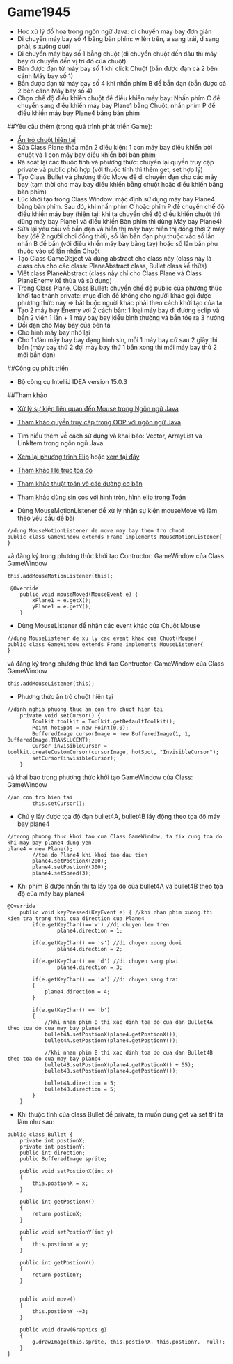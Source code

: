 ﻿# Game1945
+ Học xử lý đồ họa trong ngôn ngữ Java: di chuyển máy bay đơn giản
+ Di chuyển máy bay số 4 bằng bàn phím: w lên trên, a sang trái, d sang phải, s xuống dưới
+ Di chuyển máy bay số 1 bằng chuột (di chuyển chuột đến đâu thì máy bay di chuyển đến vị trí đó của chuột)
+ Bắn được đạn từ máy bay số 1 khi click Chuột (bắn được đạn cả 2 bên cánh Máy bay số 1)
+ Bắn được đạn từ máy bay số 4 khi nhấn phím B để bắn đạn (bắn được cả 2 bên cánh Máy bay số 4)
+ Chọn chế độ điều khiển chuột để điều khiển máy bay: Nhấn phím C để chuyển sang điều khiển máy bay Plane1 bằng Chuột, nhấn phím P để điều khiển máy bay Plane4 bằng bàn phím 

##Yêu cầu thêm (trong quá trình phát triển Game):
+ [Ẩn trỏ chuột hiện tại](http://stackoverflow.com/questions/191592/how-do-i-get-rid-of-the-mouse-cursor-in-full-screen-exclusive-mode)
+ Sửa Class Plane thỏa mãn 2 điều kiện: 1 con máy bay điều khiển bởi chuột và 1 con máy bay điều khiển bởi bàn phím
+ Rà soát lại các thuộc tính và phương thức: chuyển lại quyền truy cập private và public phù hợp (với thuộc tính thì thêm get, set hợp lý)
+  Tạo Class Bullet và phương thức Move để di chuyển đạn cho các máy bay (tạm thời cho máy bay điều khiển bằng chuột hoặc điều khiển bằng bàn phím)
+ Lúc khởi tạo trong Class Window: mặc định sử dụng máy bay Plane4 bằng bàn phím. Sau đó, khi nhấn phím C hoặc phím P đẻ chuyển chế độ điều khiển máy bay (hiện tại: khi ta chuyển chế độ điều khiển chuột thì dùng máy bay Plane1 và điều khiển Bàn phím thì dùng Máy bay Plane4)
+ Sửa lại yêu cầu về bắn đạn và hiển thị máy bay: hiển thị đồng thời 2 máy bay (để 2 người chơi đồng thời), số lần bắn đạn phụ thuộc vào số lần nhấn B để bắn (với điều khiển máy bay bằng tay) hoặc số lần bắn phụ thuộc vào số lần nhấn Chuột
+ Tạo Class GameObject và dùng abstract cho class này (class này là class cha cho các class: PlaneAbstract class, Bullet class kế thừa)
+ Viết class PlaneAbstract (class này chỉ cho Class Plane và Class PlaneEnemy kế thừa và sử dụng)
+ Trong Class Plane, Class Bullet: chuyển chế độ public của phương thức khởi tạo thành private: mục đích để không cho người khác gọi được phương thức này => bắt buộc người khác phải theo cách khởi tạo của ta
 + Tạo 2 máy bay Enemy với 2 cách bắn: 1 loại máy bay đi đường eclip và bắn 2 viên 1 lần + 1 máy bay bay kiểu bình thường và bắn tóe ra 3 hướng
+ Đổi đạn cho Máy bay của bên ta
+ Cho hình máy bay nhỏ lại 
+ Cho 1 đàn máy bay bay dạng hình sin, mỗi 1 máy bay cứ sau 2 giây thì bắn (máy bay thứ 2 đợi máy bay thứ 1 bắn xong thì mới máy bay thứ 2 mới bắn đạn)

##Công cụ phát triển
+ Bộ công cụ IntelliJ IDEA version 15.0.3

##Tham khảo
+ [Xử lý sự kiện liên quan đến Mouse trong Ngôn ngữ Java](http://www.javafaq.nu/java-article716.html)
+ [Tham khảo quyền truy cập trong OOP với ngôn ngữ Java](https://www3.ntu.edu.sg/home/ehchua/programming/java/J3a_OOPBasics.html)
+ Tìm hiểu thêm về cách sử dụng và khai báo: Vector, ArrayList và LinkItem trong ngôn ngũ Java
+ [Xem lại phương trình Elip](https://vi.wikipedia.org/wiki/Elíp) hoặc [xem tại đây](https://toanhoc77.wordpress.com/2012/06/25/bai-3-phuong-trinh-duong-elip/)
+ [Tham khảo Hệ trục tọa độ](http://tusach.thuvienkhoahoc.com/wiki/H%C3%ACnh_h%E1%BB%8Dc_10/Ch%C6%B0%C6%A1ng_I/%C2%A74._H%E1%BB%87_tr%E1%BB%A5c_t%E1%BB%8Da_%C4%91%E1%BB%99)
+ [Tham khảo thuật toán vẽ các đường cơ bản](http://voer.edu.vn/m/gioi-thieu-cac-thuat-toan-ve-va-to-cac-duong-co-ban/6d58afd1)
+ [Tham khảo dùng sin cos với hình tròn, hình elip trong Toán](http://hmath360.blogspot.com/2013/07/su-dung-pt-tham-so-cua-uong-tron-elip.html)

+ Dùng MouseMotionListener để xử lý nhận sự kiện mouseMove và làm theo yêu cầu đề bài
```
//dung MouseMotionListener de move may bay theo tro chuot 
public class GameWindow extends Frame implements MouseMotionListener{
}
```

và đăng ký trong phương thức khởi tạo Contructor: GameWindow của Class GameWindow
```
this.addMouseMotionListener(this);
```

```
 @Override
    public void mouseMoved(MouseEvent e) {
        xPlane1 = e.getX();
        yPlane1 = e.getY();
    }
```

+ Dùng MouseListener để nhận các event khác của Chuột Mouse
```
//dung MouseListener de xu ly cac event khac cua Chuot(Mouse)
public class GameWindow extends Frame implements MouseListener{
}
```

và đăng ký trong phương thức khởi tạo Contructor: GameWindow của Class GameWindow
```
this.addMouseListener(this);
```

+ Phương thức ẩn trỏ chuột hiện tại
```
//dinh nghia phuong thuc an con tro chuot hien tai
    private void setCursor() {
        Toolkit toolkit = Toolkit.getDefaultToolkit();
        Point hotSpot = new Point(0,0);
        BufferedImage cursorImage = new BufferedImage(1, 1, BufferedImage.TRANSLUCENT);
        Cursor invisibleCursor = toolkit.createCustomCursor(cursorImage, hotSpot, "InvisibleCursor");
        setCursor(invisibleCursor);
    }
```

và khai báo trong phương thức khởi tạo GameWindow của Class: GameWindow 
```
//an con tro hien tai
        this.setCursor();
```

+ Chú ý lấy được tọa độ đạn bullet4A, bullet4B lấy động theo tọa độ máy bay plane4
```
//trong phuong thuc khoi tao cua Class GameWindow, ta fix cung toa do khi may bay plane4 dung yen
plane4 = new Plane();
        //toa do Plane4 khi khoi tao dau tien
        plane4.setPostionX(200);
        plane4.setPostionY(300);
        plane4.setSpeed(3);
```

+ Khi phím B được nhấn thì ta lấy tọa độ của bullet4A và bullet4B theo tọa độ của máy bay plane4 
```
@Override
    public void keyPressed(KeyEvent e) { //khi nhan phim xuong thi kiem tra trang thai cua direction cua Plane4
        if(e.getKeyChar()=='w') //di chuyen len tren
                plane4.direction = 1;

        if(e.getKeyChar() == 's') //di chuyen xuong duoi
                plane4.direction = 2;

        if(e.getKeyChar() == 'd') //di chuyen sang phai
                plane4.direction = 3;

        if(e.getKeyChar() == 'a') //di chuyen sang trai
        {
            plane4.direction = 4;
        }

        if(e.getKeyChar() == 'b')
        {
            //khi nhan phim B thi xac dinh toa do cua dan Bullet4A theo toa do cua may bay plane4
            bullet4A.setPostionX(plane4.getPostionX());
            bullet4A.setPostionY(plane4.getPostionY());

            //khi nhan phim B thi xac dinh toa do cua dan Bullet4B theo toa do cua may bay plane4
            bullet4B.setPostionX(plane4.getPostionX() + 55);
            bullet4B.setPostionY(plane4.getPostionY());

            bullet4A.direction = 5;
            bullet4B.direction = 5;
        }
    }
```

+ Khi thuộc tính của class Bullet để private, ta muốn dùng get và set thì ta làm như sau:
```
public class Bullet {
    private int postionX;
    private int postionY;
    public int direction;
    public BufferedImage sprite;

    public void setPostionX(int x)
    {
        this.postionX = x;
    }

    public int getPostionX()
    {
        return postionX;
    }

    public void setPostionY(int y)
    {
        this.postionY = y;
    }

    public int getPostionY()
    {
        return postionY;
    }


    public void move()
    {
        this.postionY -=3;
    }

    public void draw(Graphics g)
    {
        g.drawImage(this.sprite, this.postionX, this.postionY,  null);
    }
}
```
